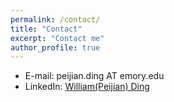 ```yaml
---
permalink: /contact/
title: "Contact"
excerpt: "Contact me"
author_profile: true
---
```


* E-mail: peijian.ding AT emory.edu
* LinkedIn: [William(Peijian) Ding](https://www.linkedin.com/in/william-peijian-ding-39b71a132/)
